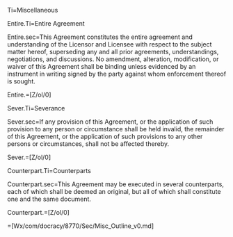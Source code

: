 Ti=Miscellaneous

Entire.Ti=Entire Agreement

Entire.sec=This Agreement constitutes the entire agreement and understanding of the Licensor and Licensee with respect to the subject matter hereof, superseding any and all prior agreements, understandings, negotiations, and discussions. No amendment, alteration, modification, or waiver of this Agreement shall be binding unless evidenced by an instrument in writing signed by the party against whom enforcement thereof is sought.

Entire.=[Z/ol/0]

Sever.Ti=Severance

Sever.sec=If any provision of this Agreement, or the application of such provision to any person or circumstance shall be held invalid, the remainder of this Agreement, or the application of such provisions to any other persons or circumstances, shall not be affected thereby.

Sever.=[Z/ol/0]

Counterpart.Ti=Counterparts

Counterpart.sec=This Agreement may be executed in several counterparts, each of which shall be deemed an original, but all of which shall constitute one and the same document.

Counterpart.=[Z/ol/0]


=[Wx/com/docracy/8770/Sec/Misc_Outline_v0.md]